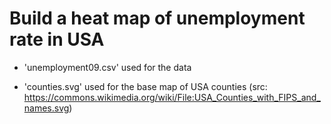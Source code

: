 <h1>Build a heat map of unemployment rate in USA</h1>

* 'unemployment09.csv' used for the data

* 'counties.svg' used for the base map of USA counties (src: https://commons.wikimedia.org/wiki/File:USA_Counties_with_FIPS_and_names.svg)
